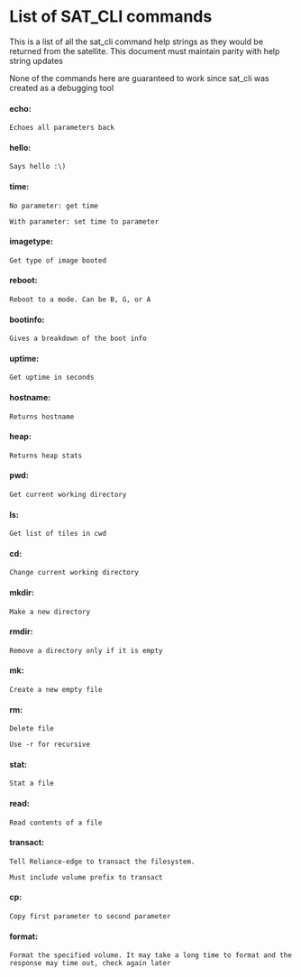 # List of SAT_CLI commands
This is a list of all the sat_cli command help strings as they would be returned from the satellite. This document must maintain parity with help string updates

None of the commands here are guaranteed to work since sat_cli was created as a debugging tool

#### echo:

    Echoes all parameters back

#### hello:

    Says hello :\)

#### time:

    No parameter: get time

    With parameter: set time to parameter

#### imagetype:

    Get type of image booted

#### reboot:

    Reboot to a mode. Can be B, G, or A

#### bootinfo:

    Gives a breakdown of the boot info

#### uptime:

    Get uptime in seconds

#### hostname:

    Returns hostname

#### heap:

    Returns heap stats

#### pwd:

    Get current working directory

#### ls:

    Get list of tiles in cwd

#### cd:

    Change current working directory

#### mkdir:

    Make a new directory

#### rmdir:

    Remove a directory only if it is empty

#### mk:

    Create a new empty file

#### rm:

    Delete file

    Use -r for recursive

#### stat:

    Stat a file

#### read:

    Read contents of a file

#### transact:

    Tell Reliance-edge to transact the filesystem.
    
    Must include volume prefix to transact

#### cp:

    Copy first parameter to second parameter

#### format:

    Format the specified volume. It may take a long time to format and the response may time out, check again later